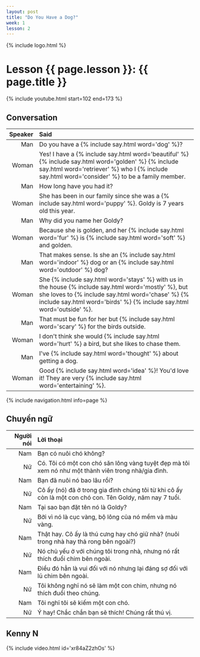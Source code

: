 ```yaml
---
layout: post
title: "Do You Have a Dog?"
week: 1
lesson: 2
---
```


{% include logo.html %}

# Lesson {{ page.lesson }}: {{ page.title }}

{% include youtube.html start=102 end=173 %}

## Conversation

Speaker | Said
---: | :---
Man | Do you have a {% include say.html word='dog' %}?
Woman | Yes! I have a {% include say.html word='beautiful' %} {% include say.html word='golden' %} {% include say.html word='retriever' %} who I {% include say.html word='consider' %} to be a family member.
Man | How long have you had it?
Woman | She has been in our family since she was a {% include say.html word='puppy' %}. Goldy is 7 years old this year.
Man | Why did you name her Goldy?
Woman | Because she is golden, and her {% include say.html word='fur' %} is {% include say.html word='soft' %} and golden.
Man | That makes sense. Is she an {% include say.html word='indoor' %} dog or an {% include say.html word='outdoor' %} dog?
Woman | She {% include say.html word='stays' %} with us in the house {% include say.html word='mostly' %}, but she loves to {% include say.html word='chase' %} {% include say.html word='birds' %} {% include say.html word='outside' %}.
Man | That must be fun for her but {% include say.html word='scary' %} for the birds outside.
Woman | I don't think she would {% include say.html word='hurt' %} a bird, but she likes to chase them.
Man | I've {% include say.html word='thought' %} about getting a dog.
Woman | Good {% include say.html word='idea' %}! You'd love it! They are very {% include say.html word='entertaining' %}.

{% include navigation.html info=page %}

## Chuyển ngữ

Người nói| Lời thoại
---: | :---
Nam | Bạn có nuôi chó không?
Nữ | Có. Tôi có một con chó săn lông vàng tuyệt đẹp mà tôi xem nó như một thành viên trong nhà/gia đình.
Nam | Bạn đã nuôi nó bao lâu rồi?
Nữ | Cô ấy (nó) đã ở trong gia đình chúng tôi từ khi cô ấy còn là một con chó con. Tên Goldy, năm nay 7 tuổi.
Nam | Tại sao bạn đặt tên nó là Goldy?
Nữ | Bởi vì nó là cục vàng, bộ lông của nó mềm và màu vàng.
Nam | Thật hay. Cô ấy là thú cưng hay chó giữ nhà? (nuôi trong nhà hay thả rong bên ngoài?)
Nữ | Nó chủ yếu ở với chúng tôi trong nhà, nhưng nó rất thích đuổi chim bên ngoài.
Nam | Điều đó hẳn là vui đối với nó nhưng lại đáng sợ đối với lũ chim bên ngoài.
Nữ | Tôi không nghĩ nó sẽ làm  một con chim, nhưng nó thích đuổi theo chúng.
Nam | Tôi nghĩ tôi sẽ kiếm một con chó.
Nữ | Ý hay! Chắc chắn bạn sẽ thích! Chúng rất thú vị.

## Kenny N

{% include video.html id='xr84aZ2zhOs' %}